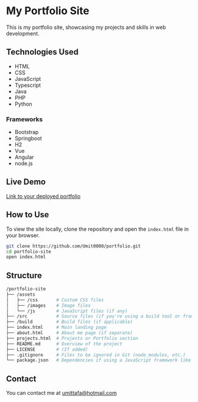 # My Portfolio Site

This is my portfolio site, showcasing my projects and skills in web development.

## Technologies Used
- HTML
- CSS
- JavaScript
- Typescript
- Java
- PHP
- Python

### Frameworks
- Bootstrap
- Springboot
- H2
- Vue
- Angular
- node.js

## Live Demo
[Link to your deployed portfolio](https://yourportfolio.com)

## How to Use
To view the site locally, clone the repository and open the `index.html` file in your browser.

```bash
git clone https://github.com/Umit0000/portfolio.git
cd portfolio-site
open index.html
```
## Structure
```bash
/portfolio-site
├── /assets
│   ├── /css       # Custom CSS files
│   ├── /images    # Image files
│   └── /js        # JavaScript files (if any)
├── /src           # Source files (if you're using a build tool or framework)
├── /build         # Build files (if applicable)
├── index.html     # Main landing page
├── about.html     # About me page (if separate)
├── projects.html  # Projects or Portfolio section
├── README.md      # Overview of the project
├── LICENSE        # (If added)
├── .gitignore     # Files to be ignored in Git (node_modules, etc.)
└── package.json   # Dependencies if using a JavaScript framework like React
```
## Contact
You can contact me at umittafa@hotmail.com

